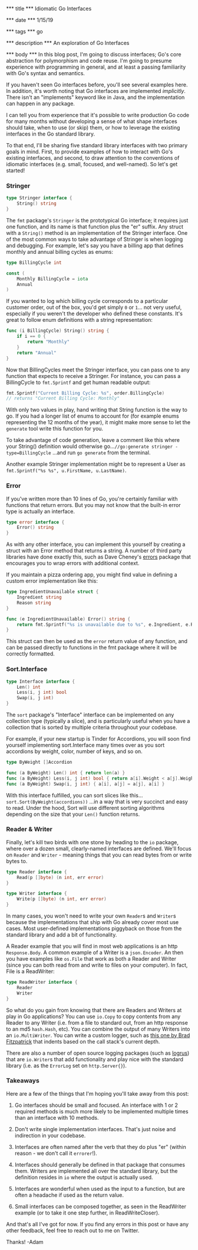 *** title ***
Idiomatic Go Interfaces

*** date ***
1/15/19

*** tags ***
go

*** description ***
An exploration of Go Interfaces

*** body ***
In this blog post, I'm going to discuss interfaces; Go's core abstraction for polymorphism and code reuse. I'm going to presume experience with programming in general, and at least a passing familiarity with Go's syntax and semantics.

If you haven't seen Go interfaces before, you'll see several examples here. In addition, it's worth noting that Go interfaces are implemented *implicitly*. There isn't an "implements" keyword like in Java, and the implementation can happen in any package.

I can tell you from experience that it's possible to write production Go code for many months without developing a sense of what shape interfaces should take, when to use (or skip) them, or how to leverage the existing interfaces in the Go standard library.

To that end, I'll be sharing five standard library interfaces with two primary goals in mind. First, to provide examples of how to interact with Go's existing interfaces, and second, to draw attention to the conventions of idiomatic interfaces (e.g. small, focused, and well-named). So let's get started!


### Stringer

```go
type Stringer interface {
    String() string
}

```

The `fmt` package's `Stringer` is the prototypical Go interface; it requires just one function, and its name is that function plus the "er" suffix. Any struct with a `String()` method is an implementation of the Stringer interface. One of the most common ways to take advantage of Stringer is when logging and debugging. For example, let's say you have a billing app that defines monthly and annual billing cycles as enums:

```go
type BillingCycle int

const (
    Monthly BillingCycle = iota
    Annual
)
```

If you wanted to log which billing cycle corresponds to a particular customer order, out of the box, you'd get simply `0` or `1`... not very useful, especially if you weren't the developer who defined these constants. It's great to follow enum definitions with a string representation:

```go
func (i BillingCycle) String() string {
    if i == 0 {
        return "Monthly"
    }
    return "Annual"
}
```

Now that BillingCycles meet the Stringer interface, you can pass one to any function that expects to receive a Stringer. For instance, you can pass a BillingCycle to `fmt.Sprintf` and get human readable output:

```go
fmt.Sprintf("Current Billing Cycle: %s", order.BillingCycle)
// returns "Current Billing Cycle: Monthly"
```

With only two values in play, hand writing that String function is the way to go. If you had a longer list of enums to account for (for example enums representing the 12 months of the year), it might make more sense to let the `generate` tool write this function for you.

To take advantage of code generation, leave a comment like this where your String() definition would otherwise go...`//go:generate stringer -type=BillingCycle` ...and run `go generate` from the terminal.

Another example Stringer implementation might be to represent a User as `fmt.Sprintf("%s %s", u.FirstName, u.LastName)`.

### Error

If you've written more than 10 lines of Go, you're certainly familiar with functions that return errors. But you may not know that the built-in error type is actually an interface.

```go
type error interface {
    Error() string
}
```

As with any other interface, you can implement this yourself by creating a struct with an Error method that returns a string. A number of third party libraries have done exactly this, such as Dave Cheney's [errors](https://github.com/pkg/errors) package that encourages you to wrap errors with additional context.

If you maintain a pizza ordering app, you might find value in defining a custom error implementation like this:

```go
type IngredientUnavailable struct {
    Ingredient string
    Reason string
}

func (e IngredientUnavailable) Error() string {
    return fmt.Sprintf("%s is unavailable due to %s", e.Ingredient, e.Reason)
}
```

This struct can then be used as the `error` return value of any function, and can be passed directly to functions in the fmt package where it will be correctly formatted.

### Sort.Interface

```go
type Interface interface {
    Len() int
    Less(i, j int) bool
    Swap(i, j int)
}

```
The `sort` package's "Interface" interface can be implemented on any collection type (typically a slice), and is particularly useful when you have a collection that is sorted by multiple criteria throughout your codebase.

For example, if your new startup is Tinder for Accordions, you will soon find yourself implementing sort.Interface many times over as you sort accordions by weight, color, number of keys, and so on.

```go
type ByWeight []Accordion

func (a ByWeight) Len() int { return len(a) }
func (a ByWeight) Less(i, j int) bool { return a[i].Weight < a[j].Weight }
func (a ByWeight) Swap(i, j int) { a[i], a[j] = a[j], a[i] }

```

With this interface fulfilled, you can sort slices like this... `sort.Sort(ByWeight(accordions))` ...in a way that is very succinct and easy to read. Under the hood, Sort will use different sorting algorithms depending on the size that your `Len()` function returns.


### Reader & Writer

Finally, let's kill two birds with one stone by heading to the `io` package, where over a dozen small, clearly-named interfaces are defined. We'll focus on `Reader` and `Writer` - meaning things that you can read bytes from or write bytes to.

```go
type Reader interface {
    Read(p []byte) (n int, err error)
}

type Writer interface {
    Write(p []byte) (n int, err error)
}
```

In many cases, you won't need to write your own `Reader`s and `Writer`s because the implementations that ship with Go already cover most use cases. Most user-defined implementations piggyback on those from the standard library and add a bit of functionality.

A Reader example that you will find in most web applications is an http `Response.Body`. A common example of a Writer is a `json.Encoder`. An then you have examples like `os.File` that work as both a Reader and Writer (since you can both read from and write to files on your computer). In fact, File is a ReadWriter:

```go
type ReadWriter interface {
    Reader
    Writer
}
```

So what do you gain from knowing that there are Readers and Writers at play in Go applications? You can use `io.Copy` to copy contents from any Reader to any Writer (i.e. from a file to standard out, from an http response to an md5 `hash.Hash`, etc). You can combine the output of many Writers into an `io.MultiWriter`. You can write a custom logger, such as [this one by Brad Fitzpatrick](https://play.golang.org/p/PM0Fx-o6Drz) that indents based on the call stack's current depth.

There are also a number of open source logging packages (such as [logrus](https://github.com/sirupsen/logrus)) that are `io.Writer`s that add functionality and play nice with the standard library (i.e. as the `ErrorLog` set on `http.Server{}`).

### Takeaways

Here are a few of the things that I'm hoping you'll take away from this post:

1. Go interfaces should be small and focused. An interface with 1 or 2 required methods is much more likely to be implemented multiple times than an interface with 10 methods.

2. Don't write single implementation interfaces. That's just noise and indirection in your codebase.

3. Interfaces are often named after the verb that they do plus "er" (within reason - we don't call it `errorer`!).

4. Interfaces should generally be defined in that package that consumes them. Writers are implemented all over the standard library, but the definition resides in `io` where the output is actually used. 

5. Interfaces are wonderful when used as the input to a function, but are often a headache if used as the return value.

6. Small interfaces can be composed together, as seen in the ReadWriter example (or to take it one step further, in ReadWriteCloser).

And that's all I've got for now. If you find any errors in this post or have any other feedback, feel free to reach out to me on Twitter.

Thanks! -Adam